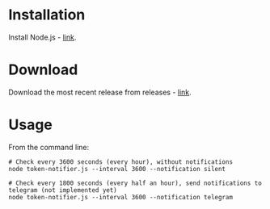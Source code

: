 # Installation 

Install Node.js - [link](https://nodejs.org/en/).

# Download

Download the most recent release from releases - [link](https://github.com/kosciolek/tokens-notifier/releases).
# Usage

From the command line:

```
# Check every 3600 seconds (every hour), without notifications
node token-notifier.js --interval 3600 --notification silent
```

```
# Check every 1800 seconds (every half an hour), send notifications to telegram (not implemented yet)
node token-notifier.js --interval 3600 --notification telegram
```
